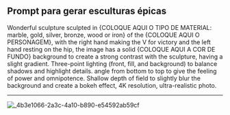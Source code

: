 ## Prompt para gerar esculturas épicas

Wonderful sculpture sculpted in {COLOQUE AQUI O TIPO DE MATERIAL: marble, gold, silver, bronze, wood or iron} of the {COLOQUE AQUI O PERSONAGEM}, 
with the right hand making the V for victory and the left hand resting on the hip, the image has a solid {COLOQUE AQUI A COR DE FUNDO} background to create a strong contrast with the sculpture, 
having a slight gradient. Three-point lighting (front, fill, and background) to balance shadows and highlight details. angle from bottom to top to give the feeling of power and omnipotence. 
Shallow depth of field to slightly blur the background and create a bokeh effect, 4K resolution, ultra-realistic photo.

------------------------

![_4b3e1066-2a3c-4a10-b890-e54592ab59cf](https://github.com/user-attachments/assets/06846df7-46a7-4936-9191-699d765c9ad9)
